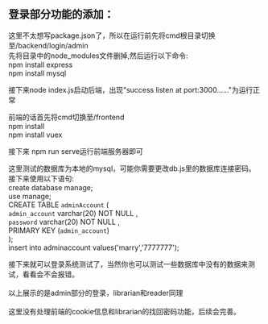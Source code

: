 ﻿## 登录部分功能的添加：</br>
这里不太想写package.json了，所以在运行前先将cmd根目录切换至/backend/login/admin </br>
先将目录中的node_modules文件删掉,然后运行以下命令:  </br>
npm install express  </br>
npm install mysql   </br>

接下来node index.js启动后端，出现"success listen at port:3000......"为运行正常   </br>

前端的话首先将cmd切换至/frontend   </br>
npm install  </br>
npm install vuex  </br>

接下来 npm run serve运行前端服务器即可


这里测试的数据库为本地的mysql，可能你需要更改db.js里的数据库连接密码。接下来使用以下语句:  </br>
create database manage;  </br>
use manage;   </br>
CREATE TABLE `adminAccount` (      </br>
`admin_account`  varchar(20) NOT NULL ,    </br>
`password`  varchar(20) NOT NULL ,   </br>
PRIMARY KEY (`admin_account`)    </br>
);   </br>
insert into adminaccount values('marry','7777777');  </br>

接下来就可以登录系统测试了，当然你也可以测试一些数据库中没有的数据来测试，看看会不会报错。
</br>
</br>
以上展示的是admin部分的登录，librarian和reader同理 </br>
 </br>
这里没有处理前端的cookie信息和librarian的找回密码功能，后续会完善。